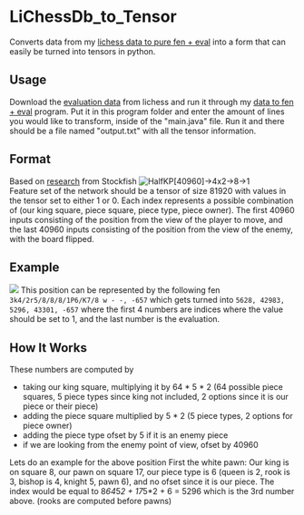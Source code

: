 
# LiChessDb_to_Tensor
Converts data from my [lichess data to pure fen + eval](https://github.com/VedantJoshi1409/lichess-eval-database-converter) into a form that can easily be turned into tensors in python.

## Usage 
Download the [evaluation data](https://database.lichess.org/#evals) from lichess and run it through my [data to fen + eval](https://github.com/VedantJoshi1409/lichess-eval-database-converter) program. Put it in this program folder and enter the amount of lines you would like to transform, inside of the "main.java" file. Run it and there should be a file named "output.txt" with all the tensor information. 

## Format
Based on [research](https://github.com/official-stockfish/nnue-pytorch/blob/master/docs/nnue.md#feature-set) from Stockfish
![HalfKP[40960]->4x2->8->1](https://github.com/official-stockfish/nnue-pytorch/raw/master/docs/img/HalfKP-40960-4x2-8-1.svg)\
Feature set of the network should be a tensor of size 81920 with values in the tensor set to either 1 or 0. Each index represents a possible combination of (our king square, piece square, piece type, piece owner). The first 40960 inputs consisting of the position from the view of the player to move, and the last 40960 inputs consisting of the position from the view of the enemy, with the board flipped. 


## Example
![](https://i.imgur.com/x7IOFcB.png)
This position can be represented by the following fen
``` 3k4/2r5/8/8/8/1P6/K7/8 w - -, -657```
which gets turned into 
```5628, 42983, 5296, 43301, -657```
where the first 4 numbers are indices where the value should be set to 1, and the last number is the evaluation. 

## How It Works
These numbers are computed by 
- taking our king square, multiplying it by 64 * 5 * 2 (64 possible piece squares, 5 piece types since king not included, 2 options since it is our piece or their piece) 
- adding the piece square multiplied by 5 * 2 (5 piece types, 2 options for piece owner)
- adding the piece type ofset by 5 if it is an enemy piece
- if we are looking from the enemy point of view, ofset by 40960

Lets do an example for the above position
First the white pawn:
Our king is on square 8, our pawn on square 17, our piece type is 6 (queen is 2, rook is 3, bishop is 4, knight 5, pawn 6), and no ofset since it is our piece.
The index would be equal to 8*64*5*2 + 17*5*2 + 6 = 5296 which is the 3rd number above. (rooks are computed before pawns)
